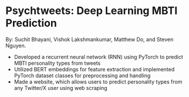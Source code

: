 # Psychtweets: Deep Learning MBTI Prediction

By: Suchit Bhayani, Vishok Lakshmankumar, Matthew Do, and Steven Nguyen.

- Developed a recurrent neural network (RNN) using PyTorch to predict MBTI personality types from tweets
- Utilized BERT embeddings for feature extraction and implemented PyTorch dataset classes for preprocessing and handling
- Made a website, which allows users to predict personality types from any Twitter/X user using web scraping
